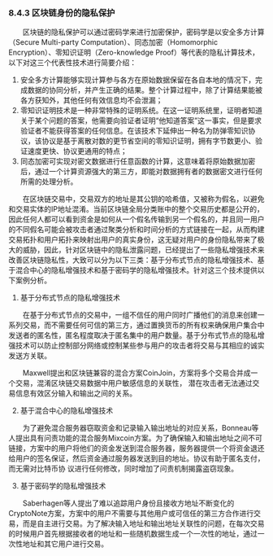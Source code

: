 
### 8.4.3 区块链身份的隐私保护

&emsp;&emsp;区块链的隐私保护可以通过密码学来进行加密保护，密码学是以安全多方计算（Secure Multi-party Computation）、同态加密（Homomorphic Encryption）、零知识证明（Zero-knowledge Proof）等代表的隐私计算技术，以下对这三个代表性技术进行简要介绍：

1. 安全多方计算能够实现计算参与各方在原始数据保留在各自本地的情况下，完成数据的协同分析，并产生正确的结果。整个计算过程中，除了计算结果能被各方获知外，其他任何有效信息均不会泄漏；
2. 零知识证明技术是一种非常特殊的证明系统。在这一证明系统里，证明者知道关于某个问题的答案，他需要向验证者证明“他知道答案”这一事实，但是要求验证者不能获得答案的任何信息。在该技术下延伸出一种名为防弹零知识协议，该协议是基于离散对数的更节省空间的零知识证明，拥有字节数更小、验证速度更快、协议更通用的特点；
3. 同态加密可实现对密文数据进行任意函数的计算，这意味着将原始数据加密后，通过一个计算资源强大的第三方，即能对数据拥有者的数据密文进行任何所需的处理分析。

&emsp;&emsp;在区块链交易中，交易双方的地址是其公钥的哈希值，又被称为假名，以避免和交易实体的IP地址混淆。当前区块链全局分类账中的整个交易历史都是公开的，因此任何人都可以看到资金是如何从一个假名传输到另一个假名的，并且同一用户的不同假名可能会被攻击者通过聚类分析和时间分析的方式链接在一起，从而构建交易拓扑和用户拓扑来映射出用户的真实身份，这无疑对用户的身份隐私带来了极大的威胁，因此，针对区块链中的隐私泄露问题，已经提出了一些隐私增强技术来改善区块链隐私性，大致可以分为以下三类：基于分布式节点的隐私增强技术、基于混合中心的隐私增强技术和基于密码学的隐私增强技术。针对这三个技术提供以下案例分析。

1. 基于分布式节点的隐私增强技术

&emsp;&emsp;在基于分布式节点的交易中，一组不信任的用户同时广播他们的消息来创建一系列交易，而不需要任何可信的第三方，通过置换货币的所有权来确保用户集合中发送者的匿名性，匿名程度取决于匿名集中的用户数量。基于分布式节点的隐私增强技术可以防止控制部分网络或控制某些参与用户的攻击者将交易与其相应的诚实发送方关联。

&emsp;&emsp;Maxwell提出和区块链兼容的混合方案CoinJoin，方案将多个交易合并成一个交易，混淆区块链交易数据中用户敏感信息的关联性， 潜在攻击者无法通过交易信息有效区分输入和输出之间的关系。

2. 基于混合中心的隐私增强技术

&emsp;&emsp;为了避免混合服务器窃取资金和记录输入输出地址的对应关系，Bonneau等人提出具有问责功能的混合服务Mixcoin方案。为了确保输入和输出地址之间不可链接，方案中的用户将他们的资金发送到混合服务器，服务器提供一个将资金退还给用户的签名保证，然后资金通过服务器发送到目的地址。协议有助于匿名支付，而无需对比特币协
议进行任何修改，同时增加了问责机制揭露盗窃现象。

3. 基于密码学的隐私增强技术

&emsp;&emsp;Saberhagen等人提出了难以追踪用户身份且接收方地址不断变化的CryptoNote方案，方案中的用户不需要与其他用户或可信任的第三方合作进行交易，而是自主进行交易。为了解决输入地址和输出地址关联性的问题，在每次交易的时候用户首先根据接收者的地址和一些随机数据生成一个一次性的地址，通过一次性地址和其它用户进行交易。
